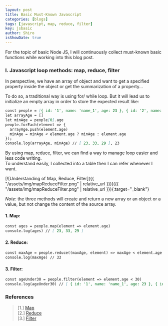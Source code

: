 ```yaml
---
layout: post
title: Basic Must-Known Javascript
categories: [blogs]
tags: [javascript, map, reduce, filter]
key: jsbasic
author: Shiro
isShowDate: true
---
```


For the topic of basic Node JS, I will continuously collect must-known basic functions while working into this blog post.
### I. Javascript loop methods: map, reduce, filter
In perspective, we have an array of object and want to get a specified property inside the object or get the summarization of a property...  

To do so, a traditional way is using for/ while loop. But it will lead us to initialize an empty array in order to store the expected result like:  
```markdown
const people = [{ id: '1', name: 'name_1', age: 23 }, { id: '2', name: 'name_2', age: 33 }, { id: '3', name: 'name_3', age: 29 }]
let arrayAge = []
let minAge = people[0].age
people.forEach(element => {
  arrayAge.push(element.age)
  minAge = minAge < element.age ? minAge : element.age
});
console.log(arrayAge, minAge) // [ 23, 33, 29 ], 23
```
By using map, reduce, filter, we can find a way to manage loop easier and less code writing.  
To understand easily, I collected into a table then I can refer whenever I want.

[![Understanding of Map, Reduce, Filter]({{ "/assets/img/mapReduceFilter.png" | relative_url }})]({{ "/assets/img/mapReduceFilter.png" | relative_url }}){:target="_blank"}  

_Note_: the three methods will create and return a new array or an object or a value, but not change the content of the source array.
#### 1. Map:
```markdown
const ages = people.map(element => element.age)
console.log(ages) // [ 23, 33, 29 ]
```
#### 2. Reduce:
```markdown
const maxAge = people.reduce((maxAge, element) => maxAge < element.age ? element.age : maxAge, 0)
console.log(maxAge) // 33
```
#### 3. Filter:
```markdown
const ageUnder30 = people.filter(element => element.age < 30)
console.log(ageUnder30) // [ { id: '1', name: 'name_1', age: 23 }, { id: '3', name: 'name_3', age: 29 } ]
```

### References
> [1.] [Map](https://developer.mozilla.org/en-US/docs/Web/JavaScript/Reference/Global_Objects/Array/map)  
> [2.] [Reduce](https://developer.mozilla.org/en-US/docs/Web/JavaScript/Reference/Global_Objects/Array/Reduce)  
> [3.] [Filter](https://developer.mozilla.org/en-US/docs/Web/JavaScript/Reference/Global_Objects/Array/filter)  